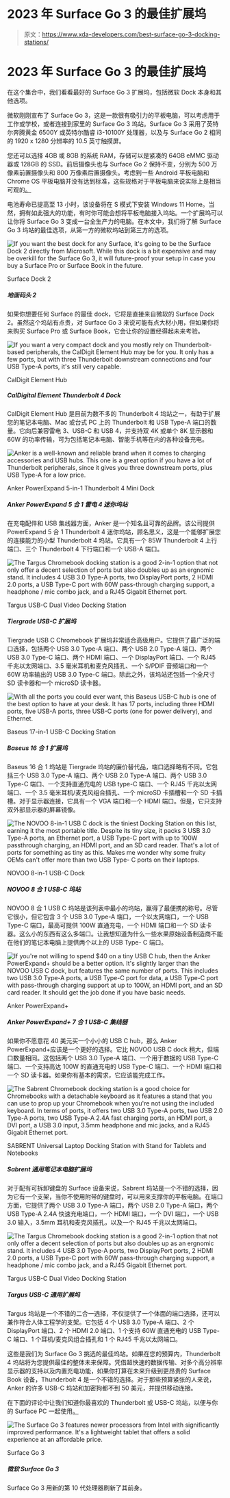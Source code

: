 # 2023 年 Surface Go 3 的最佳扩展坞

> 原文：<https://www.xda-developers.com/best-surface-go-3-docking-stations/>

# 2023 年 Surface Go 3 的最佳扩展坞

在这个集合中，我们看看最好的 Surface Go 3 扩展坞，包括微软 Dock 本身和其他选项。

微软刚刚宣布了 Surface Go 3，这是一款很有吸引力的平板电脑，可以考虑用于工作或学校，或者连接到家里的 Surface Go 3 坞站。Surface Go 3 采用了英特尔奔腾黄金 6500Y 或英特尔酷睿 i3-10100Y 处理器，以及与 Surface Go 2 相同的 1920 x 1280 分辨率的 10.5 英寸触摸屏。

您还可以选择 4GB 或 8GB 的系统 RAM，存储可以是紧凑的 64GB eMMC 驱动器或 128GB 的 SSD。前后摄像头也与 Surface Go 2 保持不变，分别为 500 万像素前置摄像头和 800 万像素后置摄像头。考虑到一些 Android 平板电脑和 Chrome OS 平板电脑并没有达到标准，这些规格对于平板电脑来说实际上是相当可观的[。](https://www.xda-developers.com/best-windows-tablets/)

电池寿命已提高至 13 小时，该设备将在 S 模式下安装 Windows 11 Home。当然，拥有如此强大的功能，有时你可能会想将平板电脑接入坞站。一个扩展坞可以让你将 Surface Go 3 变成一台全生产力的电脑。在本文中，我们将了解 Surface Go 3 坞站的最佳选项，从第一方的微软坞站到第三方的选项。

 <picture>![If you want the best dock for any Surface, it's going to be the Surface Dock 2 directly from Microsoft. While this dock is a bit expensive and may be overkill for the Surface Go 3, it will future-proof your setup in case you buy a Surface Pro or Surface Book in the future.](img/121c3147acddb74f2b312ddb30796b8a.png)</picture> 

Surface Dock 2

##### 地面码头 2

如果你想要任何 Surface 的最佳 dock，它将是直接来自微软的 Surface Dock 2。虽然这个坞站有点贵，对 Surface Go 3 来说可能有点大材小用，但如果你将来购买 Surface Pro 或 Surface Book，它会让你的设置经得起未来考验。

 <picture>![If you want a very compact dock and you mostly rely on Thunderbolt-based peripherals, the CalDigit Element Hub may be for you. It only has a few ports, but with three Thunderbolt downstream connections and four USB Type-A ports, it's still very capable.](img/3665552e8c4a431c101d9c0586ee5b96.png)</picture> 

CalDigit Element Hub

##### CalDigital Element Thunderbolt 4 Dock

CalDigit Element Hub 是目前为数不多的 Thunderbolt 4 坞站之一，有助于扩展您的笔记本电脑、Mac 或台式 PC 上的 Thunderbolt 和 USB Type-A 端口的数量。它向后兼容雷电 3、USB-C 和 USB 4，并支持双 4K 或单个 8K 显示器和 60W 的功率传输，可为包括笔记本电脑、智能手机等在内的各种设备充电。

 <picture>![Anker is a well-known and reliable brand when it comes to charging accessories and USB hubs. This one is a great option if you have a lot of Thunderbolt peripherals, since it gives you three downstream ports, plus USB Type-A for a low price.](img/91e57c19b141da81601fed491f740438.png)</picture> 

Anker PowerExpand 5-in-1 Thunderbolt 4 Mini Dock

##### Anker PowerExpand 5 合 1 雷电 4 迷你坞站

在充电配件和 USB 集线器方面，Anker 是一个知名且可靠的品牌。该公司提供 PowerExpand 5 合 1 Thunderbolt 4 迷你坞站，顾名思义，这是一个能够扩展您的连接能力的小型 Thunderbolt 4 坞站。它具有一个 85W Thunderbolt 4 上行端口、三个 Thunderbolt 4 下行端口和一个 USB-A 端口。

 <picture>![The Targus Chromebook docking station is a good 2-in-1 option that not only offer a decent selection of ports but also doubles up as an ergnomic stand. It includes 4 USB 3.0 Type-A ports, two DisplayPort ports, 2 HDMI 2.0 ports, a USB Type-C port with 60W pass-through charging support, a headphone / mic combo jack, and a RJ45 Gigabit Ethernet port.](img/a9432d40a558ba3e34fa32e6f95e54e9.png)</picture> 

Targus USB-C Dual Video Docking Station

##### Tiergrade USB-C 扩展坞

Tiergrade USB C Chromebook 扩展坞非常适合高级用户。它提供了最广泛的端口选择，包括两个 USB 3.0 Type-A 端口、两个 USB 2.0 Type-A 端口、两个 USB 3.0 Type-C 端口、两个 HDMI 端口、一个 DisplayPort 端口、一个 RJ45 千兆以太网端口、3.5 毫米耳机和麦克风插孔、一个 S/PDIF 音频端口和一个 60W 功率输出的 USB 3.0 Type-C 端口。除此之外，该坞站还包括一个全尺寸 SD 读卡器和一个 microSD 读卡器。

 <picture>![With all the ports you could ever want, this Baseus USB-C hub is one of the best option to have at your desk. It has 17 ports, including three HDMI ports, five USB-A ports, three USB-C ports (one for power delivery), and Ethernet.](img/a832dbf45e75e12b238cbce1eb3690ab.png)</picture> 

Baseus 17-in-1 USB-C Docking Station

##### Baseus 16 合 1 扩展坞

Baseus 16 合 1 坞站是 Tiergrade 坞站的廉价替代品，端口选择略有不同。它包括三个 USB 3.0 Type-A 端口、两个 USB 2.0 Type-A 端口、两个 USB 3.0 Type-C 端口、一个支持直通充电的 USB type-C 端口、一个 RJ45 千兆以太网端口、一个 3.5 毫米耳机/麦克风组合插孔、一个 microSD 卡插槽和一个 SD 卡插槽。对于显示器连接，它具有一个 VGA 端口和一个 HDMI 端口。但是，它只支持双外部显示器的屏幕镜像。

 <picture>![The NOVOO 8-in-1 USB C dock is the tiniest Docking Station on this list, earning it the most portable title. Despite its tiny size, it packs 3 USB 3.0 Type-A ports, an Ethernet port, a USB Type-C port with up to 100W passthrough charging, an HDMI port, and an SD card reader. That's a lot of ports for something as tiny as this. Makes me wonder why some fruity OEMs can't offer more than two USB Type- C ports on their laptops.](img/bff66c28b8cab896e7b1691f9ed09882.png)</picture> 

NOVOO 8-in-1 USB-C Dock

##### NOVOO 8 合 1 USB-C 坞站

NOVOO 8 合 1 USB C 坞站是该列表中最小的坞站，赢得了最便携的称号。尽管它很小，但它包含 3 个 USB 3.0 Type-A 端口，一个以太网端口，一个 USB Type-C 端口，最高可提供 100W 直通充电，一个 HDMI 端口和一个 SD 读卡器。这么小的东西有这么多端口。让我想知道为什么一些水果原始设备制造商不能在他们的笔记本电脑上提供两个以上的 USB Type- C 端口。

 <picture>![If you're not willing to spend $40 on a tiny USB C hub, then the Anker PowerExpand+ should be a better option. It's slightly larger than the NOVOO USB C dock, but features the same number of ports. This includes two USB 3.0 Type-A ports, a USB Type-C port for data, a USB Type-C port with pass-through charging support at up to 100W, an HDMI port, and an SD card reader. It should get the job done if you have basic needs.](img/bd4d909039fb5ec4bf1c6849ba6d0b16.png)</picture> 

Anker PowerExpand+

##### Anker PowerExpand+ 7 合 1 USB-C 集线器

如果你不愿意花 40 美元买一个小小的 USB C hub，那么 Anker PowerExpand+应该是一个更好的选择。它比 NOVOO USB C dock 稍大，但端口数量相同。这包括两个 USB 3.0 Type-A 端口、一个用于数据的 USB Type-C 端口、一个支持高达 100W 的直通充电的 USB Type-C 端口、一个 HDMI 端口和一个 SD 读卡器。如果你有基本的需求，它应该能完成工作。

 <picture>![The Sabrent Chromebook docking station is a good choice for Chromebooks with a detachable keyboard as it features a stand that you can use to prop up your Chromebook when you're not using the included keyboard. In terms of ports, it offers two USB 3.0 Type-A ports, two USB 2.0 Type-A ports, two USB Type-A 2.4A fast charging ports, an HDMI port, a DVI port, a USB 3.0 input, 3.5mm headphone and mic jacks, and a RJ45 Gigabit Ethernet port.](img/551ffdf6171a8f601f89e74400b55c23.png)</picture> 

SABRENT Universal Laptop Docking Station with Stand for Tablets and Notebooks

##### Sabrent 通用笔记本电脑扩展坞

对于配有可拆卸键盘的 Surface 设备来说，Sabrent 坞站是一个不错的选择，因为它有一个支架，当你不使用附带的键盘时，可以用来支撑你的平板电脑。在端口方面，它提供了两个 USB 3.0 Type-A 端口，两个 USB 2.0 Type-A 端口，两个 USB Type-A 2.4A 快速充电端口，一个 HDMI 端口，一个 DVI 端口，一个 USB 3.0 输入，3.5mm 耳机和麦克风插孔，以及一个 RJ45 千兆以太网端口。

 <picture>![The Targus Chromebook docking station is a good 2-in-1 option that not only offer a decent selection of ports but also doubles up as an ergnomic stand. It includes 4 USB 3.0 Type-A ports, two DisplayPort ports, 2 HDMI 2.0 ports, a USB Type-C port with 60W pass-through charging support, a headphone / mic combo jack, and a RJ45 Gigabit Ethernet port.](img/a9432d40a558ba3e34fa32e6f95e54e9.png)</picture> 

Targus USB-C Dual Video Docking Station

##### Targus USB-C 通用扩展坞

Targus 坞站是一个不错的二合一选择，不仅提供了一个体面的端口选择，还可以兼作符合人体工程学的支架。它包括 4 个 USB 3.0 Type-A 端口、2 个 DisplayPort 端口、2 个 HDMI 2.0 端口、1 个支持 60W 直通充电的 USB Type-C 端口、1 个耳机/麦克风组合插孔和 1 个 RJ45 千兆以太网端口。

这些是我们为 Surface Go 3 挑选的最佳坞站。如果在您的预算内，Thunderbolt 4 坞站将为您提供最佳的整体未来保障。凭借超快速的数据传输、对多个高分辨率显示器的支持以及内置充电功能，如果你打算在未来升级到更昂贵的 Surface Book 设备，Thunderbolt 4 是一个不错的选择。对于那些预算紧张的人来说，Anker 的许多 USB-C 坞站和加密狗都不到 50 美元，并提供移动连接。

在下面的评论中让我们知道你最喜欢的 Thunderbolt 或 USB-C 坞站，以便与你的 Surface PC 一起使用[。](https://www.xda-developers.com/best-microsoft-surface-pcs/)

 <picture>![The Surface Go 3 features newer processors from Intel with significantly improved performance. It's a lightweight tablet that offers a solid experience at an affordable price.](img/7d6071a77d7751fb3cf296131c8dbadc.png)</picture> 

Surface Go 3

##### 微软 Surface Go 3

Surface Go 3 用新的第 10 代处理器刷新了其前身。